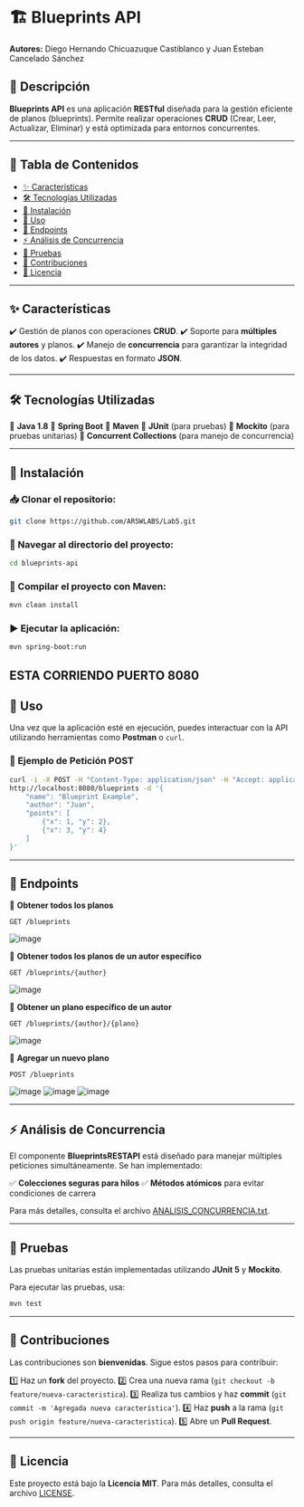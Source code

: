 # 🏗️ Blueprints API

**Autores:** Diego Hernando Chicuazuque Castiblanco y Juan Esteban Cancelado Sánchez

## 📌 Descripción

**Blueprints API** es una aplicación **RESTful** diseñada para la gestión eficiente de planos (blueprints). Permite realizar operaciones **CRUD** (Crear, Leer, Actualizar, Eliminar) y está optimizada para entornos concurrentes.

---

## 📖 Tabla de Contenidos

- [✨ Características](#-características)
- [🛠️ Tecnologías Utilizadas](#-tecnologías-utilizadas)
- [🚀 Instalación](#-instalación)
- [📌 Uso](#-uso)
- [🔗 Endpoints](#-endpoints)
- [⚡ Análisis de Concurrencia](#-análisis-de-concurrencia)
- [🧪 Pruebas](#-pruebas)
- [🤝 Contribuciones](#-contribuciones)
- [📜 Licencia](#-licencia)

---

## ✨ Características

✔️ Gestión de planos con operaciones **CRUD**.
✔️ Soporte para **múltiples autores** y planos.
✔️ Manejo de **concurrencia** para garantizar la integridad de los datos.
✔️ Respuestas en formato **JSON**.

---

## 🛠️ Tecnologías Utilizadas

🔹 **Java 1.8**
🔹 **Spring Boot**
🔹 **Maven**
🔹 **JUnit** (para pruebas)
🔹 **Mockito** (para pruebas unitarias)
🔹 **Concurrent Collections** (para manejo de concurrencia)

---

## 🚀 Instalación

### 📥 Clonar el repositorio:
```bash
git clone https://github.com/ARSWLABS/Lab5.git
```

### 📂 Navegar al directorio del proyecto:
```bash
cd blueprints-api
```

### 🔧 Compilar el proyecto con Maven:
```bash
mvn clean install
```

### ▶️ Ejecutar la aplicación:
```bash
mvn spring-boot:run
```
ESTA CORRIENDO PUERTO 8080
---

## 📌 Uso

Una vez que la aplicación esté en ejecución, puedes interactuar con la API utilizando herramientas como **Postman** o `curl`.

### 📍 Ejemplo de Petición **POST**
```bash
curl -i -X POST -H "Content-Type: application/json" -H "Accept: application/json" \
http://localhost:8080/blueprints -d '{
    "name": "Blueprint Example",
    "author": "Juan",
    "points": [
        {"x": 1, "y": 2},
        {"x": 3, "y": 4}
    ]
}'
```

---

## 🔗 Endpoints

📍 **Obtener todos los planos**
```
GET /blueprints
```
![image](https://github.com/user-attachments/assets/ccc1f1f2-24ef-4994-a30e-8e668e3ec591)

📍 **Obtener todos los planos de un autor específico**
```
GET /blueprints/{author}
```
![image](https://github.com/user-attachments/assets/9d2bd076-fa09-473d-a3f5-d9eecfd9151e)

📍 **Obtener un plano específico de un autor**
```
GET /blueprints/{author}/{plano}
```
![image](https://github.com/user-attachments/assets/2744df5b-bf1d-42d1-bfc6-e07bbbe7eb4a)

📍 **Agregar un nuevo plano**
```
POST /blueprints
```
![image](https://github.com/user-attachments/assets/86a205a2-5d5c-4c8d-bd54-9f0144402fc2)
![image](https://github.com/user-attachments/assets/17260818-74d6-443d-9690-fa428b55f8e7)
![image](https://github.com/user-attachments/assets/1f5e31e4-ead7-40d6-8647-b190b32cfcc9)

---

## ⚡ Análisis de Concurrencia

El componente **BlueprintsRESTAPI** está diseñado para manejar múltiples peticiones simultáneamente. Se han implementado:

✅ **Colecciones seguras para hilos**
✅ **Métodos atómicos** para evitar condiciones de carrera

Para más detalles, consulta el archivo [ANALISIS_CONCURRENCIA.txt](ANALISIS_CONCURRENCIA.txt).

---

## 🧪 Pruebas

Las pruebas unitarias están implementadas utilizando **JUnit 5** y **Mockito**.

Para ejecutar las pruebas, usa:
```bash
mvn test
```

---

## 🤝 Contribuciones

Las contribuciones son **bienvenidas**. Sigue estos pasos para contribuir:

1️⃣ Haz un **fork** del proyecto.
2️⃣ Crea una nueva rama (`git checkout -b feature/nueva-caracteristica`).
3️⃣ Realiza tus cambios y haz **commit** (`git commit -m 'Agregada nueva característica'`).
4️⃣ Haz **push** a la rama (`git push origin feature/nueva-caracteristica`).
5️⃣ Abre un **Pull Request**.

---

## 📜 Licencia

Este proyecto está bajo la **Licencia MIT**. Para más detalles, consulta el archivo [LICENSE](LICENSE).

